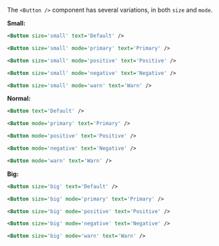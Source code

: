 The `<Button />` component has several variations, in both `size` and `mode`.

**Small:**

```xml
<Button size='small' text='Default' />

<Button size='small' mode='primary' text='Primary' />

<Button size='small' mode='positive' text='Positive' />

<Button size='small' mode='negative' text='Negative' />

<Button size='small' mode='warn' text='Warn' />
```

**Normal:**

```xml
<Button text='Default' />

<Button mode='primary' text='Primary' />

<Button mode='positive' text='Positive' />

<Button mode='negative' text='Negative' />

<Button mode='warn' text='Warn' />
```

**Big:**

```xml
<Button size='big' text='Default' />

<Button size='big' mode='primary' text='Primary' />

<Button size='big' mode='positive' text='Positive' />

<Button size='big' mode='negative' text='Negative' />

<Button size='big' mode='warn' text='Warn' />
```